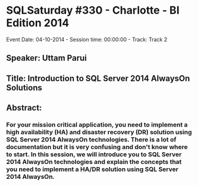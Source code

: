 # SQLSaturday #330 - Charlotte - BI Edition 2014
Event Date: 04-10-2014 - Session time: 00:00:00 - Track: Track 2
## Speaker: Uttam Parui
## Title: Introduction to SQL Server 2014 AlwaysOn Solutions
## Abstract:
### For your mission critical application, you need to implement a high availability (HA) and disaster recovery (DR) solution using SQL Server 2014 AlwaysOn technologies. There is a lot of documentation but it is very confusing and don't know where to start. In this session, we will introduce you to SQL Server 2014 AlwaysOn technologies and explain the concepts that you need to implement a HA/DR solution using SQL Server 2014 AlwaysOn.
